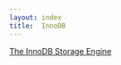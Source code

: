 ```yaml
---
layout: index
title:  InnoDB
---
```


[The InnoDB Storage Engine](https://dev.mysql.com/doc/refman/5.7/en/innodb-storage-engine.html)
